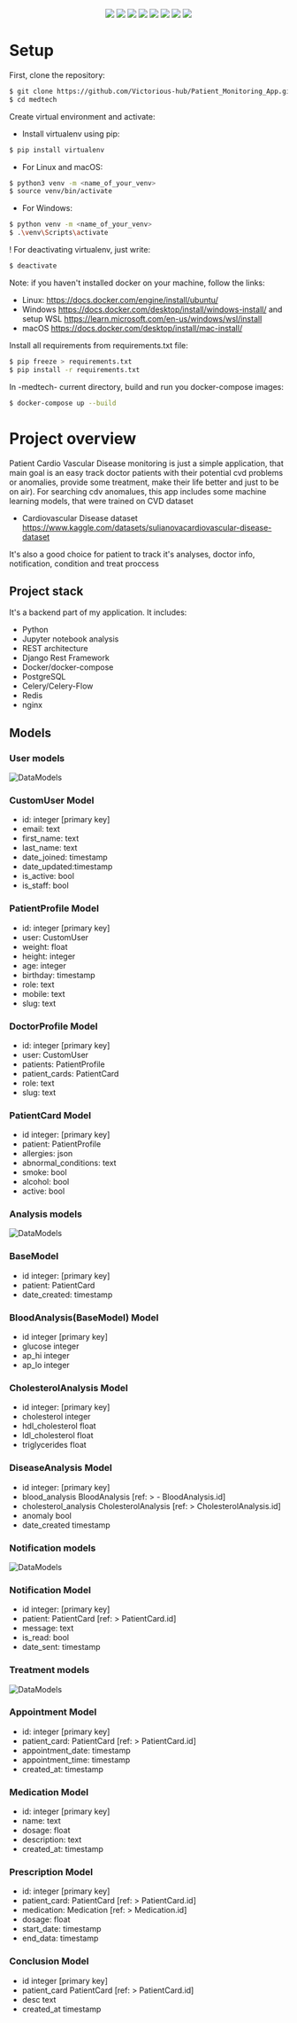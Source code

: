 <p align='center'>
<img src="https://img.shields.io/badge/Django-239120?logo=django&logoColor=white" />
<img src="https://img.shields.io/badge/Python-239120?logo=python&logoColor=white" />
<img src="https://img.shields.io/badge/SQL%20Server-CC2927?logo=microsoft-sql-server&logoColor=white" />
<img src="https://img.shields.io/badge/html5-E34F26?logo=html5&logoColor=white" />
<img src="https://img.shields.io/badge/css3-1572B6?logo=css3&logoColor=white" />
<img src="https://img.shields.io/badge/bootstrap-563D7C?logo=bootstrap&logoColor=white" />
<img src="https://img.shields.io/badge/Github-181717?logo=github&logoColor=white" />
<img src="https://img.shields.io/badge/PayPal-000144?logo=paypal&logoColor=white" />
</p>

# Setup
First, clone the repository:

```sh
$ git clone https://github.com/Victorious-hub/Patient_Monitoring_App.git
$ cd medtech
```

Create virtual environment and activate:

- Install virtualenv using pip:
```sh
$ pip install virtualenv
```
- For Linux and macOS:

```sh
$ python3 venv -m <name_of_your_venv>
$ source venv/bin/activate
```

- For Windows:
```sh
$ python venv -m <name_of_your_venv> 
$ .\venv\Scripts\activate
```
! For deactivating virtualenv, just write:
```sh
$ deactivate
```

Note: if you haven't installed docker on your machine, follow the links:
- Linux: https://docs.docker.com/engine/install/ubuntu/
- Windows https://docs.docker.com/desktop/install/windows-install/ and setup WSL https://learn.microsoft.com/en-us/windows/wsl/install
- macOS https://docs.docker.com/desktop/install/mac-install/

Install all requirements from requirements.txt file:
```sh
$ pip freeze > requirements.txt
$ pip install -r requirements.txt
```

In -medtech- current directory, build and run you docker-compose images:
```sh
$ docker-compose up --build 
```

# Project overview

Patient Cardio Vascular Disease monitoring is just a simple application, that main goal is an easy track doctor patients with their potential cvd problems or anomalies, provide some treatment, make their life better and just to be on air). For searching cdv anomalues, this app includes some machine learning models, that were trained on CVD dataset
- Cardiovascular Disease dataset https://www.kaggle.com/datasets/sulianovacardiovascular-disease-dataset

It's also a good choice for patient to track it's analyses, doctor info, notification, condition and treat proccess

## Project stack
It's a backend part of my application. It includes:
- Python
- Jupyter notebook analysis
- REST architecture
- Django Rest Framework
- Docker/docker-compose
- PostgreSQL
- Celery/Celery-Flow
- Redis
- nginx

## Models

### User models
![DataModels](screenshots/users_models.png)
### CustomUser Model
- id: integer [primary key]
- email: text
- first_name: text
- last_name: text 
- date_joined: timestamp
- date_updated:timestamp
- is_active: bool
- is_staff: bool
### PatientProfile Model
- id: integer [primary key]
- user: CustomUser
- weight: float
- height: integer
- age:  integer
- birthday: timestamp
- role: text
- mobile: text
- slug: text
### DoctorProfile Model
- id: integer [primary key]
- user: CustomUser
- patients: PatientProfile
- patient_cards: PatientCard
- role: text
- slug: text
### PatientCard Model
- id integer: [primary key]
- patient: PatientProfile
- allergies: json
- abnormal_conditions: text
- smoke: bool
- alcohol: bool
- active: bool

### Analysis models
 ![DataModels](screenshots/analysis_models.png)
### BaseModel
- id integer: [primary key]
- patient: PatientCard
- date_created: timestamp
### BloodAnalysis(BaseModel) Model
- id integer [primary key]
- glucose integer
- ap_hi integer
- ap_lo integer
### CholesterolAnalysis Model
- id integer: [primary key]
- cholesterol integer
- hdl_cholesterol float
- ldl_cholesterol float
- triglycerides float
### DiseaseAnalysis Model
- id integer: [primary key]
- blood_analysis BloodAnalysis [ref: > - BloodAnalysis.id]
- cholesterol_analysis CholesterolAnalysis [ref: > CholesterolAnalysis.id]
- anomaly bool
- date_created timestamp

### Notification models
 ![DataModels](screenshots/notification_models.png)

### Notification Model
- id integer: [primary key]
- patient: PatientCard [ref: > PatientCard.id]
- message: text
- is_read: bool
- date_sent: timestamp

### Treatment models
 ![DataModels](screenshots/treatment_models.png)

### Appointment Model
- id: integer [primary key]
- patient_card: PatientCard [ref: > PatientCard.id]
- appointment_date: timestamp
- appointment_time: timestamp
- created_at: timestamp
### Medication Model
- id: integer [primary key]
- name: text
- dosage: float
- description: text
- created_at: timestamp
### Prescription Model
- id: integer [primary key]
- patient_card: PatientCard [ref: > PatientCard.id]
- medication: Medication [ref: > Medication.id]
- dosage: float
- start_date: timestamp
- end_data: timestamp
### Conclusion Model
- id integer [primary key]
- patient_card PatientCard [ref: > PatientCard.id]
- desc text
- created_at timestamp

